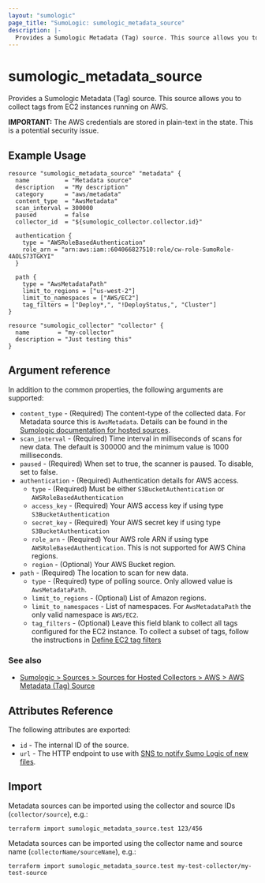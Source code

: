 ```yaml
---
layout: "sumologic"
page_title: "SumoLogic: sumologic_metadata_source"
description: |-
  Provides a Sumologic Metadata (Tag) source. This source allows you to collect tags from EC2 instances running on AWS.
---
```


# sumologic_metadata_source
Provides a Sumologic Metadata (Tag) source. This source allows you to collect tags from EC2 instances running on AWS.

__IMPORTANT:__ The AWS credentials are stored in plain-text in the state. This is a potential security issue.

## Example Usage
```hcl
resource "sumologic_metadata_source" "metadata" {
  name          = "Metadata source"
  description   = "My description"
  category      = "aws/metadata"
  content_type  = "AwsMetadata"
  scan_interval = 300000
  paused        = false
  collector_id  = "${sumologic_collector.collector.id}"

  authentication {
    type = "AWSRoleBasedAuthentication"
    role_arn = "arn:aws:iam::604066827510:role/cw-role-SumoRole-4AOLS73TGKYI"
  }

  path {
    type = "AwsMetadataPath"
    limit_to_regions = ["us-west-2"]
    limit_to_namespaces = ["AWS/EC2"]
    tag_filters = ["Deploy*,", "!DeployStatus,", "Cluster"]
}

resource "sumologic_collector" "collector" {
  name        = "my-collector"
  description = "Just testing this"
}
```

## Argument reference

In addition to the common properties, the following arguments are supported:

 - `content_type` - (Required) The content-type of the collected data. For Metadata source this is `AwsMetadata`. Details can be found in the [Sumologic documentation for hosted sources][1].
 - `scan_interval` - (Required) Time interval in milliseconds of scans for new data. The default is 300000 and the minimum value is 1000 milliseconds.
 - `paused` - (Required) When set to true, the scanner is paused. To disable, set to false.
 - `authentication` - (Required) Authentication details for AWS access.
     + `type` - (Required) Must be either `S3BucketAuthentication` or `AWSRoleBasedAuthentication`
     + `access_key` - (Required) Your AWS access key if using type `S3BucketAuthentication`
     + `secret_key` - (Required) Your AWS secret key if using type `S3BucketAuthentication`
     + `role_arn` - (Required) Your AWS role ARN if using type `AWSRoleBasedAuthentication`. This is not supported for AWS China regions.
     + `region` - (Optional) Your AWS Bucket region.
 - `path` - (Required) The location to scan for new data.
     + `type` - (Required) type of polling source. Only allowed value is `AwsMetadataPath`.
     + `limit_to_regions` - (Optional) List of Amazon regions.
     + `limit_to_namespaces` - List of namespaces. For `AwsMetadataPath` the only valid namespace is `AWS/EC2`. 
     + `tag_filters` - (Optional) Leave this field blank to collect all tags configured for the EC2 instance. To collect a subset of tags, follow the instructions in [Define EC2 tag filters][2]

### See also
  * [Sumologic > Sources > Sources for Hosted Collectors > AWS > AWS Metadata (Tag) Source][3]

## Attributes Reference
The following attributes are exported:

- `id` - The internal ID of the source.
- `url` - The HTTP endpoint to use with [SNS to notify Sumo Logic of new files](https://help.sumologic.com/03Send-Data/Sources/02Sources-for-Hosted-Collectors/Amazon-Web-Services/AWS-S3-Source#Set_up_SNS_in_AWS_(Optional)).

## Import
Metadata sources can be imported using the collector and source IDs (`collector/source`), e.g.:

```hcl
terraform import sumologic_metadata_source.test 123/456
```

Metadata sources can be imported using the collector name and source name (`collectorName/sourceName`), e.g.:

```hcl
terraform import sumologic_metadata_source.test my-test-collector/my-test-source
```

[1]: https://help.sumologic.com/Send_Data/Sources/03Use_JSON_to_Configure_Sources/JSON_Parameters_for_Hosted_Sources
[2]:https://help.sumologic.com/03Send-Data/Sources/02Sources-for-Hosted-Collectors/Amazon-Web-Services/AWS-Metadata-(Tag)-Source#Define_EC2_tag_filters
[3]:https://help.sumologic.com/03Send-Data/Sources/02Sources-for-Hosted-Collectors/Amazon-Web-Services/AWS-Metadata-(Tag)-Source
